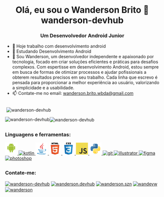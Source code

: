 <h1 align="center">Olá, eu sou o Wanderson Brito 👋 wanderson-devhub</h1>
<h3 align="center">Um Desenvolvedor Android Junior</h3>

- 🔭 Hoje trabalho com desenvolvimento android
- 🌱 Estudando Desenvolvimento Android
- 💬 Sou Wanderson, um desenvolvedor independente e apaixonado por tecnologia, focado em criar soluções eficientes e práticas para desafios complexos. Com espertisse em desenvolvimento Android, estou sempre em busca de formas de otimizar processos e ajudar pofissionais a obterem resultados precisos em seu trabalho. Cada linha que escrevo é pensada para proporcionar a melhor experiência ao usuário, valorizando a simplicidade e a usabilidade.
- 📫 Contate-me no email: wanderson.brito.wbda@gmail.com

##

<p>&nbsp;<img align="center" src="https://github-readme-stats.vercel.app/api?username=wanderson-devhub&show_icons=true&locale=en&theme=aura" alt="wanderson-devhub" /></p>

<p><img align="left" src="https://github-readme-stats.vercel.app/api/top-langs?username=wanderson-devhub&show_icons=true&locale=en&layout=compact&theme=ocean_dark" alt="wanderson-devhub" /></p>

<p><img align="center" src="https://github-readme-streak-stats.herokuapp.com/?user=wanderson-devhub&theme=aura" alt="wanderson-devhub" /></p>

##

<h3 align="left">Linguagens e ferramentas:</h3>
<p align="left"> 
<a href="https://developer.android.com" target="_blank" rel="noreferrer"> <img src="https://raw.githubusercontent.com/devicons/devicon/master/icons/android/android-original-wordmark.svg" alt="android" width="40" height="40"/> </a> 
<a href="https://kotlinlang.org" target="_blank" rel="noreferrer"> <img src="https://www.vectorlogo.zone/logos/kotlinlang/kotlinlang-icon.svg" alt="kotlin" width="40" height="40"/> </a>
<a href="https://www.java.com" target="_blank" rel="noreferrer"> <img src="https://raw.githubusercontent.com/devicons/devicon/master/icons/java/java-original.svg" alt="java" width="40" height="40"/> </a> 
<a href="https://www.w3.org/html/" target="_blank" rel="noreferrer"> <img src="https://raw.githubusercontent.com/devicons/devicon/master/icons/html5/html5-original-wordmark.svg" alt="html5" width="40" height="40"/> </a> 
<a href="https://www.w3schools.com/css/" target="_blank" rel="noreferrer"> <img src="https://raw.githubusercontent.com/devicons/devicon/master/icons/css3/css3-original-wordmark.svg" alt="css3" width="40" height="40"/> </a> 
<a href="https://developer.mozilla.org/en-US/docs/Web/JavaScript" target="_blank" rel="noreferrer"> <img src="https://raw.githubusercontent.com/devicons/devicon/master/icons/javascript/javascript-original.svg" alt="javascript" width="40" height="40"/> </a>
<a href="https://www.python.org" target="_blank" rel="noreferrer"> <img src="https://raw.githubusercontent.com/devicons/devicon/master/icons/python/python-original.svg" alt="python" width="40" height="40"/> </a> 
<a href="https://git-scm.com/" target="_blank" rel="noreferrer"> <img src="https://www.vectorlogo.zone/logos/git-scm/git-scm-icon.svg" alt="git" width="40" height="40"/> </a> 
<a href="https://www.adobe.com/in/products/illustrator.html" target="_blank" rel="noreferrer"> <img src="https://www.vectorlogo.zone/logos/adobe_illustrator/adobe_illustrator-icon.svg" alt="illustrator" width="40" height="40"/> </a> 
<a href="https://www.figma.com/" target="_blank" rel="noreferrer"> <img src="https://www.vectorlogo.zone/logos/figma/figma-icon.svg" alt="figma" width="40" height="40"/> </a> 
<a href="https://www.photoshop.com/en" target="_blank" rel="noreferrer"> <img src="https://upload.wikimedia.org/wikipedia/commons/thumb/a/af/Adobe_Photoshop_CC_icon.svg/1051px-Adobe_Photoshop_CC_icon.svg.png" alt="photoshop" width="40" height="40"/> </a> 
</p>

##

<h3 align="left">Contate-me:</h3>
<p align="left">
<a href="https://linkedin.com/in/wanderson-devhub" target="blank"><img align="center" src="https://img.shields.io/badge/LinkedIn-0077B5?style=for-the-badge&logo=linkedin&logoColor=white" alt="wanderson-devhub" /></a>
<a href="https://fb.com/wanderson.devhub" target="blank"><img align="center" src="https://img.shields.io/badge/Facebook-1877F2?style=for-the-badge&logo=facebook&logoColor=white" alt="wanderson.devhub"/></a>
<a href="https://instagram.com/wanderson.szn" target="blank"><img align="center" src="https://img.shields.io/badge/Instagram-E4405F?style=for-the-badge&logo=instagram&logoColor=white" alt="wanderson.szn" /></a>
<a href="https://www.youtube.com/@WanDevw" target="blank"><img align="center" src="https://img.shields.io/badge/YouTube-FF0000?style=for-the-badge&logo=youtube&logoColor=white" alt="wandevw" /></a>
<a href="https://w.app/WandersonBrito" target="blank"><img align="center" src="https://img.shields.io/badge/WhatsApp-25D366?style=for-the-badge&logo=whatsapp&logoColor=white" alt="wanderson" /></a>
</p>

<!--https://w.app/dashboard/-->
